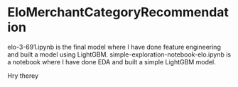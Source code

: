 # EloMerchantCategoryRecommendation
elo-3-691.ipynb is the final model where I have done feature engineering and built a model using LightGBM. 
simple-exploration-notebook-elo.ipynb is a notebook where I have done EDA and built a simple LightGBM model.



Hry therey

